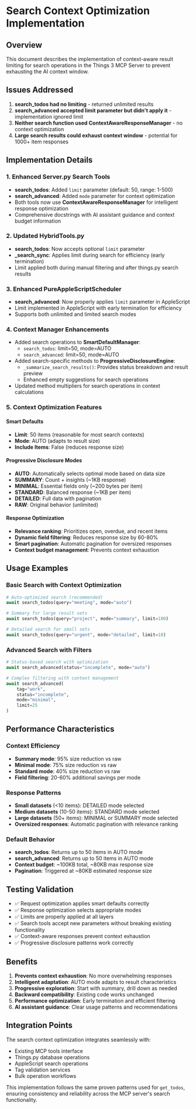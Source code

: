 # Search Context Optimization Implementation

## Overview
This document describes the implementation of context-aware result limiting for search operations in the Things 3 MCP Server to prevent exhausting the AI context window.

## Issues Addressed
1. **search_todos had no limiting** - returned unlimited results
2. **search_advanced accepted limit parameter but didn't apply it** - implementation ignored limit
3. **Neither search function used ContextAwareResponseManager** - no context optimization
4. **Large search results could exhaust context window** - potential for 1000+ item responses

## Implementation Details

### 1. Enhanced Server.py Search Tools
- **search_todos**: Added `limit` parameter (default: 50, range: 1-500)
- **search_advanced**: Added `mode` parameter for context optimization
- Both tools now use **ContextAwareResponseManager** for intelligent response optimization
- Comprehensive docstrings with AI assistant guidance and context budget information

### 2. Updated HybridTools.py
- **search_todos**: Now accepts optional `limit` parameter
- **_search_sync**: Applies limit during search for efficiency (early termination)
- Limit applied both during manual filtering and after things.py search results

### 3. Enhanced PureAppleScriptScheduler
- **search_advanced**: Now properly applies `limit` parameter in AppleScript
- Limit implemented in AppleScript with early termination for efficiency
- Supports both unlimited and limited search modes

### 4. Context Manager Enhancements
- Added search operations to **SmartDefaultManager**:
  - `search_todos`: limit=50, mode=AUTO
  - `search_advanced`: limit=50, mode=AUTO
- Added search-specific methods to **ProgressiveDisclosureEngine**:
  - `_summarize_search_results()`: Provides status breakdown and result preview
  - Enhanced empty suggestions for search operations
- Updated method multipliers for search operations in context calculations

### 5. Context Optimization Features

#### Smart Defaults
- **Limit**: 50 items (reasonable for most search contexts)
- **Mode**: AUTO (adapts to result size)
- **Include Items**: False (reduces response size)

#### Progressive Disclosure Modes
- **AUTO**: Automatically selects optimal mode based on data size
- **SUMMARY**: Count + insights (~1KB response)
- **MINIMAL**: Essential fields only (~200 bytes per item)
- **STANDARD**: Balanced response (~1KB per item) 
- **DETAILED**: Full data with pagination
- **RAW**: Original behavior (unlimited)

#### Response Optimization
- **Relevance ranking**: Prioritizes open, overdue, and recent items
- **Dynamic field filtering**: Reduces response size by 60-80%
- **Smart pagination**: Automatic pagination for oversized responses
- **Context budget management**: Prevents context exhaustion

## Usage Examples

### Basic Search with Context Optimization
```python
# Auto-optimized search (recommended)
await search_todos(query="meeting", mode="auto")

# Summary for large result sets
await search_todos(query="project", mode="summary", limit=100)

# Detailed search for small sets
await search_todos(query="urgent", mode="detailed", limit=10)
```

### Advanced Search with Filters
```python
# Status-based search with optimization
await search_advanced(status="incomplete", mode="auto")

# Complex filtering with context management
await search_advanced(
    tag="work", 
    status="incomplete",
    mode="minimal",
    limit=25
)
```

## Performance Characteristics

### Context Efficiency
- **Summary mode**: 95% size reduction vs raw
- **Minimal mode**: 75% size reduction vs raw
- **Standard mode**: 40% size reduction vs raw
- **Field filtering**: 20-60% additional savings per mode

### Response Patterns
- **Small datasets** (<10 items): DETAILED mode selected
- **Medium datasets** (10-50 items): STANDARD mode selected  
- **Large datasets** (50+ items): MINIMAL or SUMMARY mode selected
- **Oversized responses**: Automatic pagination with relevance ranking

### Default Behavior
- **search_todos**: Returns up to 50 items in AUTO mode
- **search_advanced**: Returns up to 50 items in AUTO mode
- **Context budget**: ~100KB total, ~80KB max response size
- **Pagination**: Triggered at ~80KB estimated response size

## Testing Validation
- ✅ Request optimization applies smart defaults correctly
- ✅ Response optimization selects appropriate modes
- ✅ Limits are properly applied at all layers
- ✅ Search tools accept new parameters without breaking existing functionality
- ✅ Context-aware responses prevent context exhaustion
- ✅ Progressive disclosure patterns work correctly

## Benefits
1. **Prevents context exhaustion**: No more overwhelming responses
2. **Intelligent adaptation**: AUTO mode adapts to result characteristics
3. **Progressive exploration**: Start with summary, drill down as needed
4. **Backward compatibility**: Existing code works unchanged
5. **Performance optimization**: Early termination and efficient filtering
6. **AI assistant guidance**: Clear usage patterns and recommendations

## Integration Points
The search context optimization integrates seamlessly with:
- Existing MCP tools interface
- Things.py database operations
- AppleScript search operations
- Tag validation services
- Bulk operation workflows

This implementation follows the same proven patterns used for `get_todos`, ensuring consistency and reliability across the MCP server's search functionality.